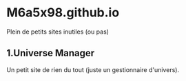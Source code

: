 # M6a5x98.github.io
Plein de petits sites inutiles (ou pas)
## 1.Universe Manager
Un petit site de rien du tout (juste un gestionnaire d'univers).
